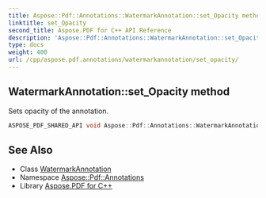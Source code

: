 ```yaml
---
title: Aspose::Pdf::Annotations::WatermarkAnnotation::set_Opacity method
linktitle: set_Opacity
second_title: Aspose.PDF for C++ API Reference
description: 'Aspose::Pdf::Annotations::WatermarkAnnotation::set_Opacity method. Sets opacity of the annotation in C++.'
type: docs
weight: 400
url: /cpp/aspose.pdf.annotations/watermarkannotation/set_opacity/
---
```

## WatermarkAnnotation::set_Opacity method


Sets opacity of the annotation.

```cpp
ASPOSE_PDF_SHARED_API void Aspose::Pdf::Annotations::WatermarkAnnotation::set_Opacity(double value)
```

## See Also

* Class [WatermarkAnnotation](../)
* Namespace [Aspose::Pdf::Annotations](../../)
* Library [Aspose.PDF for C++](../../../)
